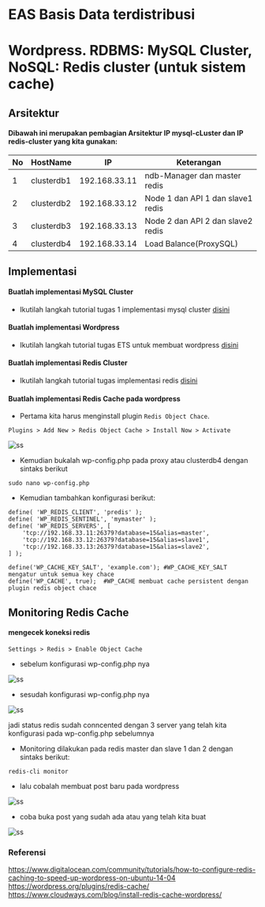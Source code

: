 # EAS Basis Data terdistribusi
# Wordpress. RDBMS: MySQL Cluster, NoSQL: Redis cluster (untuk sistem cache)

## Arsitektur
#### Dibawah ini merupakan pembagian Arsitektur IP mysql-cLuster dan IP redis-cluster yang kita gunakan:

No | HostName |    IP    | Keterangan  |
---|----------|----------|-------------|
1  |clusterdb1|192.168.33.11|ndb-Manager dan master redis|
2 |clusterdb2|192.168.33.12|Node 1 dan API 1 dan slave1 redis|
3 |clusterdb3|192.168.33.13|Node 2 dan API 2 dan slave2 redis|
4 |clusterdb4|192.168.33.14|Load Balance(ProxySQL)|

## Implementasi 
#### Buatlah implementasi MySQL Cluster 

- Ikutilah langkah tutorial tugas 1 implementasi mysql cluster [disini](https://github.com/Nirmala01/Basis-Data-Terdistribusi-BDT-/tree/master/tugas%20implementasi)

#### Buatlah implementasi Wordpress 

- Ikutilah langkah tutorial tugas ETS untuk membuat wordpress [disini](https://github.com/Nirmala01/Basis-Data-Terdistribusi-BDT-/blob/master/Tugas%20ETS/read.md)

#### Buatlah implementasi Redis Cluster

- Ikutilah langkah tutorial tugas implementasi redis [disini](https://github.com/Nirmala01/Basis-Data-Terdistribusi-BDT-/blob/master/Tugas%205%20Implementasi%20Redis/read.md)

#### Buatlah implementasi Redis Cache pada wordpress

- Pertama kita harus menginstall plugin  ```Redis Object Chace```.

```
Plugins > Add New > Redis Object Cache > Install Now > Activate
```

![ss](https://github.com/Nirmala01/Basis-Data-Terdistribusi-BDT-/blob/master/Tugas%20UAS/ss/Screenshot%20(73).png)

- Kemudian bukalah wp-config.php pada proxy atau clusterdb4 dengan sintaks berikut 
```
sudo nano wp-config.php
```

- Kemudian tambahkan konfigurasi berikut:
```
define( 'WP_REDIS_CLIENT', 'predis' );
define( 'WP_REDIS_SENTINEL', 'mymaster' );
define( 'WP_REDIS_SERVERS', [
    'tcp://192.168.33.11:26379?database=15&alias=master',
    'tcp://192.168.33.12:26379?database=15&alias=slave1',
    'tcp://192.168.33.13:26379?database=15&alias=slave2',
] );

define('WP_CACHE_KEY_SALT', 'example.com'); #WP_CACHE_KEY_SALT mengatur untuk semua key chace
define('WP_CACHE', true);  #WP_CACHE membuat cache persistent dengan plugin redis object chace
```

## Monitoring Redis Cache

#### mengecek koneksi redis 
```
Settings > Redis > Enable Object Cache
```

- sebelum konfigurasi wp-config.php nya 

![ss](https://github.com/Nirmala01/Basis-Data-Terdistribusi-BDT-/blob/master/Tugas%20UAS/ss/Screenshot%20(75).png)

- sesudah konfigurasi wp-config.php nya

![ss](https://github.com/Nirmala01/Basis-Data-Terdistribusi-BDT-/blob/master/Tugas%20UAS/ss/Screenshot%20(76).png)

jadi status redis sudah conncented dengan 3 server yang telah kita konfigurasi pada wp-config.php sebelumnya

- Monitoring dilakukan pada redis master dan slave 1 dan 2 dengan sintaks berikut:
```
redis-cli monitor
```

- lalu cobalah membuat post baru pada wordpress

![ss](https://github.com/Nirmala01/Basis-Data-Terdistribusi-BDT-/blob/master/Tugas%20UAS/ss/Screenshot%20(77).png)

- coba buka post yang sudah ada atau yang telah kita buat

![ss](https://github.com/Nirmala01/Basis-Data-Terdistribusi-BDT-/blob/master/Tugas%20UAS/ss/Screenshot%20(78).png)


### Referensi
https://www.digitalocean.com/community/tutorials/how-to-configure-redis-caching-to-speed-up-wordpress-on-ubuntu-14-04  https://wordpress.org/plugins/redis-cache/  https://www.cloudways.com/blog/install-redis-cache-wordpress/





